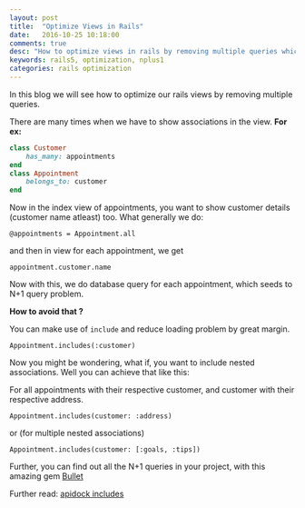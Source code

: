 ```yaml
---
layout: post
title:  "Optimize Views in Rails"
date:   2016-10-25 10:18:00
comments: true
desc: "How to optimize views in rails by removing multiple queries which creates N+1 query problem"
keywords: rails5, optimization, nplus1
categories: rails optimization
---
```


In this blog we will see how to optimize our rails views by removing multiple queries.

There are many times when we have to show associations in the view. **For ex:**

```ruby
class Customer
	has_many: appointments
end
class Appointment
	belongs_to: customer
end
```

Now in the index view of appointments, you want to show customer details (customer name atleast) too. What generally we do:

`@appointments = Appointment.all`

and then in view for each appointment, we get 

`appointment.customer.name`

Now with this, we do database query for each appointment, which seeds to N+1 query problem. 

**How to avoid that ?**

You can make use of `include` and reduce loading problem by great margin.

`Appointment.includes(:customer)`

Now you might be wondering, what if, you want to include nested associations. Well you can achieve that like this:

For all appointments with their respective customer, and customer with their respective address.

`Appointment.includes(customer: :address)`

or (for multiple nested associations)

`Appointment.includes(customer: [:goals, :tips])`

Further, you can find out all the N+1 queries in your project, with this amazing gem [Bullet][gem_link]

Further read: [apidock includes](http://apidock.com/rails/ActiveRecord/QueryMethods/includes)

[gem_link]: https://github.com/flyerhzm/bullet
